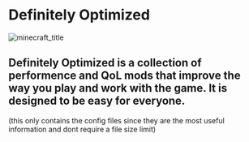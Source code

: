# Definitely Optimized
![minecraft_title](https://github.com/user-attachments/assets/8f8ec949-8ebd-43eb-8a05-ad29b4fb473e)

## Definitely Optimized is a collection of performence and QoL mods that improve the way you play and work with the game. It is designed to be easy for everyone.

(this only contains the config files since they are the most useful information and dont require a file size limit)
